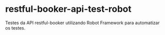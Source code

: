# restful-booker-api-test-robot
Testes da API restful-booker utilizando Robot Framework para automatizar os testes.
